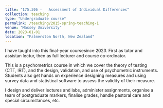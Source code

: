 ```yaml
---
title: "175.306 -	Assessment of Individual Differences"
collection: teaching
type: "Undergraduate course"
permalink: /teaching/2015-spring-teaching-1
venue: "Massey University"
date: 2023-01-01
location: "Palmerston North, New Zealand"
---
```


I have taught into this final-year coursesince 2023. First as tutor and assistan lectur, then as full lecturer and course co-ordinator.  

This is a psychometrics course in which we cover the theory of testing (CTT, IRT), and the design, validation, and use of psychometric instruments. Students also get hands on experience designing measures and using survey data and statistical software to assess the validity of their measure. 

I design and deliver lectures and labs, administer assignments, organise a team of postgraduate markers, finalise grades, handle pastoral care and special circumstances, etc.
